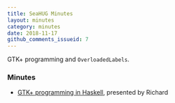 ```yaml
---
title: SeaHUG Minutes
layout: minutes
category: minutes
date: 2018-11-17
github_comments_issueid: 7
---
```

GTK+ programming and `OverloadedLabels`.

<!--more-->

### Minutes

* [GTK+ programming in Haskell][gtk-demo], presented by Richard

[gtk-demo]: https://github.com/seahug/gtk-demo
